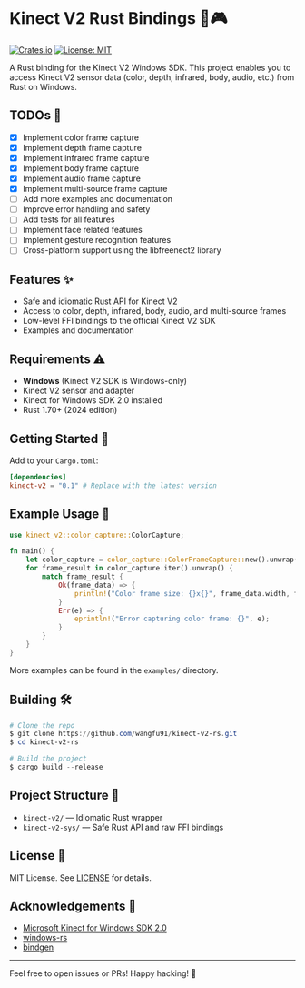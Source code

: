 # Kinect V2 Rust Bindings 🦀🎮

[![Crates.io](https://img.shields.io/crates/v/kinect-v2.svg)](https://crates.io/crates/kinect-v2)
[![License: MIT](https://img.shields.io/badge/License-MIT-blue.svg)](LICENSE)

A Rust binding for the Kinect V2 Windows SDK. This project enables you to access Kinect V2 sensor data (color, depth, infrared, body, audio, etc.) from Rust on Windows.

## TODOs 📝
- [x] Implement color frame capture
- [x] Implement depth frame capture
- [x] Implement infrared frame capture
- [x] Implement body frame capture
- [x] Implement audio frame capture
- [x] Implement multi-source frame capture
- [ ] Add more examples and documentation
- [ ] Improve error handling and safety
- [ ] Add tests for all features
- [ ] Implement face related features
- [ ] Implement gesture recognition features
- [ ] Cross-platform support using the libfreenect2 library

## Features ✨
- Safe and idiomatic Rust API for Kinect V2
- Access to color, depth, infrared, body, audio, and multi-source frames
- Low-level FFI bindings to the official Kinect V2 SDK
- Examples and documentation

## Requirements ⚠️
- **Windows** (Kinect V2 SDK is Windows-only)
- Kinect V2 sensor and adapter
- Kinect for Windows SDK 2.0 installed
- Rust 1.70+ (2024 edition)

## Getting Started 🚀

Add to your `Cargo.toml`:

```toml
[dependencies]
kinect-v2 = "0.1" # Replace with the latest version
```

## Example Usage 📝

```rust
use kinect_v2::color_capture::ColorCapture;

fn main() {
    let color_capture = color_capture::ColorFrameCapture::new().unwrap();
    for frame_result in color_capture.iter().unwrap() {
        match frame_result {
            Ok(frame_data) => {
                println!("Color frame size: {}x{}", frame_data.width, frame_data.height);
            }
            Err(e) => {
                eprintln!("Error capturing color frame: {}", e);
            }
        }
    }
}
```

More examples can be found in the `examples/` directory.

## Building 🛠️

```powershell
# Clone the repo
$ git clone https://github.com/wangfu91/kinect-v2-rs.git
$ cd kinect-v2-rs

# Build the project
$ cargo build --release
```

## Project Structure 📁
- `kinect-v2/` — Idiomatic Rust wrapper
- `kinect-v2-sys/` — Safe Rust API and raw FFI bindings

## License 📄

MIT License. See [LICENSE](LICENSE) for details.

## Acknowledgements 🙏
- [Microsoft Kinect for Windows SDK 2.0](https://www.microsoft.com/en-us/download/details.aspx?id=44561)
- [windows-rs](https://github.com/microsoft/windows-rs)
- [bindgen](https://github.com/rust-lang/rust-bindgen)

---

Feel free to open issues or PRs! Happy hacking! 🚀
